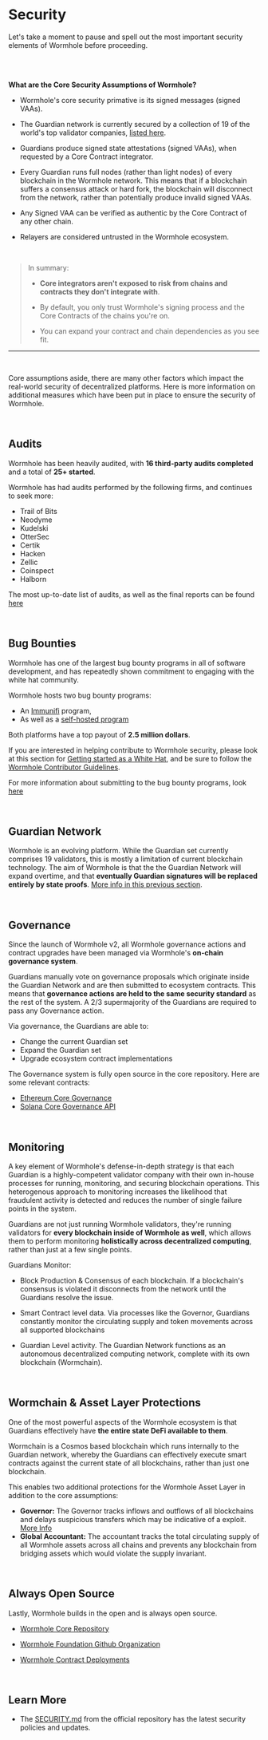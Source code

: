 # Security

Let's take a moment to pause and spell out the most important security elements of Wormhole before proceeding.

</br>
</br>

**What are the Core Security Assumptions of Wormhole?**

- Wormhole's core security primative is its signed messages (signed VAAs).

- The Guardian network is currently secured by a collection of 19 of the world's top validator companies, [listed here](https://wormhole.com/network/).
- Guardians produce signed state attestations (signed VAAs), when requested by a Core Contract integrator.
- Every Guardian runs full nodes (rather than light nodes) of every blockchain in the Wormhole network. This means that if a blockchain suffers a consensus attack or hard fork, the blockchain will disconnect from the network, rather than potentially produce invalid signed VAAs.

- Any Signed VAA can be verified as authentic by the Core Contract of any other chain.

- Relayers are considered untrusted in the Wormhole ecosystem.

</br>

> In summary:
>
> - **Core integrators aren't exposed to risk from chains and contracts they don't integrate with**.
>
> - By default, you only trust Wormhole's signing process and the Core Contracts of the chains you're on.
>
> - You can expand your contract and chain dependencies as you see fit.

---

</br>

Core assumptions aside, there are many other factors which impact the real-world security of decentralized platforms. Here is more information on additional measures which have been put in place to ensure the security of Wormhole.

</br>

## Audits

Wormhole has been heavily audited, with **16 third-party audits completed** and a total of **25+ started**.

Wormhole has had audits performed by the following firms, and continues to seek more:

- Trail of Bits
- Neodyme
- Kudelski
- OtterSec
- Certik
- Hacken
- Zellic
- Coinspect
- Halborn

The most up-to-date list of audits, as well as the final reports can be found [here](https://github.com/wormhole-foundation/wormhole/blob/main/SECURITY.md#3rd-party-security-audits)

</br>

## Bug Bounties

Wormhole has one of the largest bug bounty programs in all of software development, and has repeatedly shown commitment to engaging with the white hat community.

Wormhole hosts two bug bounty programs:

- An [Immunifi](https://immunefi.com/) program,
- As well as a [self-hosted program](https://wormhole.com/bounty/)

Both platforms have a top payout of **2.5 million dollars**.

If you are interested in helping contribute to Wormhole security, please look at this section for [Getting started as a White Hat](https://github.com/wormhole-foundation/wormhole/blob/main/SECURITY.md#white-hat-hacking), and be sure to follow the [Wormhole Contributor Guidelines](https://github.com/wormhole-foundation/wormhole/blob/main/CONTRIBUTING.md).

For more information about submitting to the bug bounty programs, look [here](https://wormhole.com/bounty/)

</br>

## Guardian Network

Wormhole is an evolving platform. While the Guardian set currently comprises 19 validators, this is mostly a limitation of current blockchain technology. The aim of Wormhole is that the the Guardian Network will expand overtime, and that **eventually Guardian signatures will be replaced entirely by state proofs**. [More info in this previous section](./5_guardianNetwork.md).

</br>

## Governance

Since the launch of Wormhole v2, all Wormhole governance actions and contract upgrades have been managed via Wormhole's **on-chain governance system**.

Guardians manually vote on governance proposals which originate inside the Guardian Network and are then submitted to ecosystem contracts. This means that **governance actions are held to the same security standard** as the rest of the system. A 2/3 supermajority of the Guardians are required to pass any Governance action.

Via governance, the Guardians are able to:

- Change the current Guardian set
- Expand the Guardian set
- Upgrade ecosystem contract implementations

The Governance system is fully open source in the core repository. Here are some relevant contracts:

- [Ethereum Core Governance](https://github.com/wormhole-foundation/wormhole/blob/main/ethereum/contracts/bridge/BridgeGovernance.sol)
- [Solana Core Governance API](https://github.com/wormhole-foundation/wormhole/blob/main/solana/bridge/program/src/api/governance.rs)

</br>

## Monitoring

A key element of Wormhole's defense-in-depth strategy is that each Guardian is a highly-competent validator company with their own in-house processes for running, monitoring, and securing blockchain operations. This heterogenous approach to monitoring increases the likelihood that fraudulent activity is detected and reduces the number of single failure points in the system.

Guardians are not just running Wormhole validators, they're running validators for **every blockchain inside of Wormhole as well**, which allows them to perform monitoring **holistically across decentralized computing**, rather than just at a few single points.

Guardians Monitor:

- Block Production & Consensus of each blockchain. If a blockchain's consensus is violated it disconnects from the network until the Guardians resolve the issue.

- Smart Contract level data. Via processes like the Governor, Guardians constantly monitor the circulating supply and token movements across all supported blockchains

- Guardian Level activity. The Guardian Network functions as an autonomous decentralized computing network, complete with its own blockchain (Wormchain).

</br>

## Wormchain & Asset Layer Protections

One of the most powerful aspects of the Wormhole ecosystem is that Guardians effectively have **the entire state DeFi available to them**.

Wormchain is a Cosmos based blockchain which runs internally to the Guardian network, whereby the Guardians can effectively execute smart contracts against the current state of all blockchains, rather than just one blockchain.

This enables two additional protections for the Wormhole Asset Layer in addition to the core assumptions:

- **Governor:** The Governor tracks inflows and outflows of all blockchains and delays suspicious transfers which may be indicative of a exploit. [More Info](https://github.com/wormhole-foundation/wormhole/blob/dev.v2/whitepapers/0007_governor.md)
- **Global Accountant:** The accountant tracks the total circulating supply of all Wormhole assets across all chains and prevents any blockchain from bridging assets which would violate the supply invariant.

</br>

## Always Open Source

Lastly, Wormhole builds in the open and is always open source.

- [Wormhole Core Repository](https://github.com/wormhole-foundation/wormhole)

- [Wormhole Foundation Github Organization](https://github.com/wormhole-foundation)

- [Wormhole Contract Deployments](../reference/contracts.md)

</br>

## Learn More

- The [SECURITY.md](https://github.com/wormhole-foundation/wormhole/blob/main/SECURITY.md) from the official repository has the latest security policies and updates.
